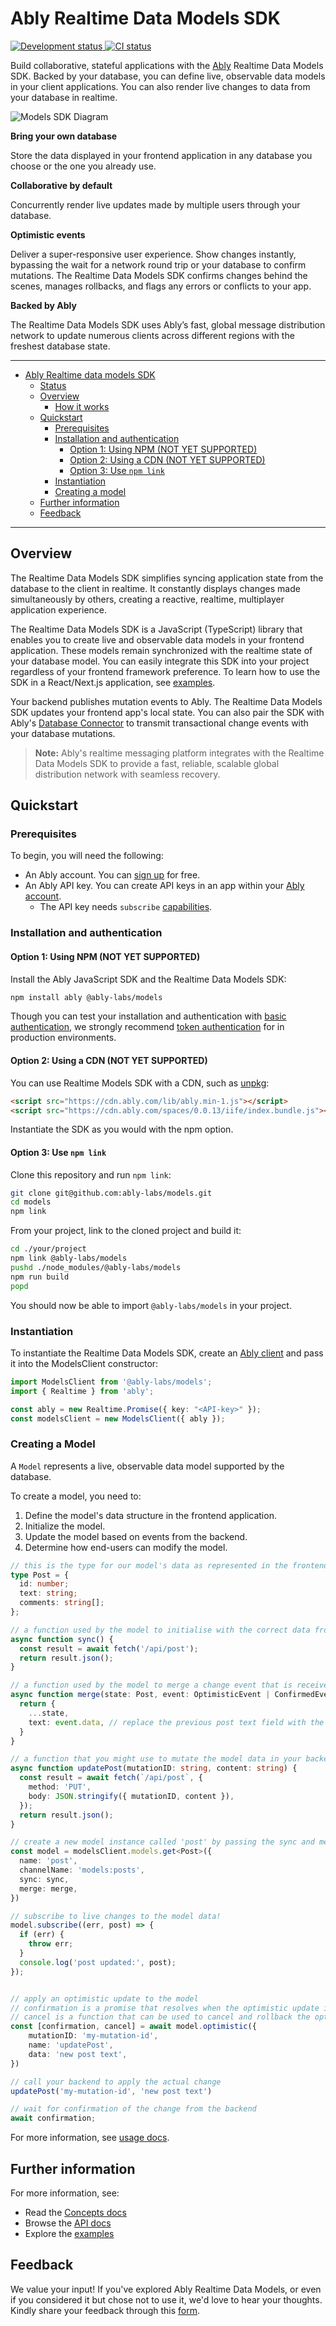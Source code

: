 # Ably Realtime Data Models SDK

<p align="left">
  <a href="">
    <img src="https://badgen.net/badge/development-status/alpha/yellow?icon=github" alt="Development status"   />
  </a>
  <a href="">
    <img src="https://github.com/ably-labs/models/actions/workflows/dev-ci.yml/badge.svg?branch=main" alt="CI status"   />
  </a>
</p>

Build collaborative, stateful applications with the [Ably](https://ably.com) Realtime Data Models SDK. Backed by your database, you can define live, observable data models in your client applications. You can also render live changes to data from your database in realtime.

![Models SDK Diagram](/docs/images/models-diagram.png "Models SDK Diagram")

**Bring your own database**

Store the data displayed in your frontend application in any database you choose or the one you already use.

**Collaborative by default**

Concurrently render live updates made by multiple users through your database.

**Optimistic events**

Deliver a super-responsive user experience. Show changes instantly, bypassing the wait for a network round trip or your database to confirm mutations. The Realtime Data Models SDK confirms changes behind the scenes, manages rollbacks, and flags any errors or conflicts to your app.

**Backed by Ably**

The Realtime Data Models SDK uses Ably’s fast, global message distribution network to update numerous clients across different regions with the freshest database state.

---

- [Ably Realtime data models SDK](#ably-realtime-data-models-sdk)
  - [Status](#status)
  - [Overview](#overview)
    - [How it works](#how-it-works)
  - [Quickstart](#quickstart)
    - [Prerequisites](#prerequisites)
    - [Installation and authentication](#installation-and-authentication)
      - [Option 1: Using NPM (NOT YET SUPPORTED)](#option-1-using-npm-not-yet-supported)
      - [Option 2: Using a CDN (NOT YET SUPPORTED)](#option-2-using-a-cdn-not-yet-supported)
      - [Option 3: Use `npm link`](#option-3-use-npm-link)
    - [Instantiation](#instantiation)
    - [Creating a model](#creating-a-model)
  - [Further information](#further-information)
  - [Feedback](#feedback)

---

## Overview

The Realtime Data Models SDK simplifies syncing application state from the database to the client in realtime. It constantly displays changes made simultaneously by others, creating a reactive, realtime, multiplayer application experience.

The Realtime Data Models SDK is a JavaScript (TypeScript) library that enables you to create live and observable data models in your frontend application. These models remain synchronized with the realtime state of your database model. You can easily integrate this SDK into your project regardless of your frontend framework preference. To learn how to use the SDK in a React/Next.js application, see [examples](./examples/posts).

Your backend publishes mutation events to Ably. The Realtime Data Models SDK updates your frontend app's local state. You can also pair the SDK with Ably's [Database Connector](https://github.com/ably-labs/adbc) to transmit transactional change events with your database mutations.

> **Note:** Ably's realtime messaging platform integrates with the Realtime Data Models SDK to provide a fast, reliable, scalable global distribution network with seamless recovery.

## Quickstart

### Prerequisites

To begin, you will need the following:

* An Ably account. You can [sign up](https://ably.com/signup) for free.
* An Ably API key. You can create API keys in an app within your [Ably account](https://ably.com/dashboard).
  * The API key needs `subscribe` [capabilities](https://ably.com/docs/auth/capabilities).

### Installation and authentication


#### Option 1: Using NPM (NOT YET SUPPORTED)

Install the Ably JavaScript SDK and the Realtime Data Models SDK:

```sh
npm install ably @ably-labs/models
```
Though you can test your installation and authentication with [basic authentication](https://ably.com/docs/auth/basic), we strongly recommend [token authentication](https://ably.com/docs/auth/token) for in production environments.

#### Option 2: Using a CDN (NOT YET SUPPORTED)

You can use Realtime Models SDK with a CDN, such as [unpkg](https://www.unpkg.com/):

```html
<script src="https://cdn.ably.com/lib/ably.min-1.js"></script>
<script src="https://cdn.ably.com/spaces/0.0.13/iife/index.bundle.js"></script>
```
Instantiate the SDK as you would with the npm option.

#### Option 3: Use `npm link`

Clone this repository and run `npm link`:

```sh
git clone git@github.com:ably-labs/models.git
cd models
npm link
```

From your project, link to the cloned project and build it:

```sh
cd ./your/project
npm link @ably-labs/models
pushd ./node_modules/@ably-labs/models
npm run build
popd
```

You should now be able to import `@ably-labs/models` in your project.

### Instantiation

To instantiate the Realtime Data Models SDK, create an [Ably client](https://ably.com/docs/getting-started/setup) and pass it into the ModelsClient constructor:

```typescript
import ModelsClient from '@ably-labs/models';
import { Realtime } from 'ably';

const ably = new Realtime.Promise({ key: "<API-key>" });
const modelsClient = new ModelsClient({ ably });
```

### Creating a Model

A `Model` represents a live, observable data model supported by the database.

To create a model, you need to:

1. Define the model's data structure in the frontend application.
2. Initialize the model.
3. Update the model based on events from the backend.
4. Determine how end-users can modify the model.

```typescript
// this is the type for our model's data as represented in the frontend application
type Post = {
  id: number;
  text: string;
  comments: string[];
};

// a function used by the model to initialise with the correct data from your backend
async function sync() {
  const result = await fetch('/api/post');
  return result.json();
}

// a function used by the model to merge a change event that is received and the existing model state
async function merge(state: Post, event: OptimisticEvent | ConfirmedEvent) {
  return {
    ...state,
    text: event.data, // replace the previous post text field with the new value
  }
}

// a function that you might use to mutate the model data in your backend
async function updatePost(mutationID: string, content: string) {
  const result = await fetch(`/api/post`, {
    method: 'PUT',
    body: JSON.stringify({ mutationID, content }),
  });
  return result.json();
}

// create a new model instance called 'post' by passing the sync and merge functions
const model = modelsClient.models.get<Post>({
  name: 'post',
  channelName: 'models:posts',
  sync: sync,
  merge: merge,
})

// subscribe to live changes to the model data!
model.subscribe((err, post) => {
  if (err) {
    throw err;
  }
  console.log('post updated:', post);
});


// apply an optimistic update to the model
// confirmation is a promise that resolves when the optimistic update is confirmed by the backend.
// cancel is a function that can be used to cancel and rollback the optimistic update.
const [confirmation, cancel] = await model.optimistic({
    mutationID: 'my-mutation-id',
    name: 'updatePost',
    data: 'new post text',
})

// call your backend to apply the actual change
updatePost('my-mutation-id', 'new post text')

// wait for confirmation of the change from the backend
await confirmation;
```

For more information, see [usage docs](./docs/concepts/usage.md).

## Further information

 For more information, see:

* Read the [Concepts docs](/docs/concepts/)
* Browse the [API docs](/docs/generated/index.html)
* Explore the [examples](/examples)

## Feedback

We value your input! If you've explored Ably Realtime Data Models, or even if you considered it but chose not to use it, we'd love to hear your thoughts. Kindly share your feedback through this [form](https://docs.google.com/forms/d/e/1FAIpQLSereeJrUbLRJ5g8EBFY9qglUheyB7-bmfaAq2chFpdAuZJkDA/viewform).

